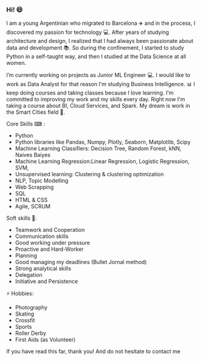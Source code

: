 ### Hi! 😄
I am a young Argentinian who migrated to Barcelona ✈️ and in the process, I discovered my passion for technology 💻. After years of studying architecture and design, I realized that I had always been passionate about data and development 📚. So during the confinement, I started to study Python in a self-taught way, and then I studied at the Data Science at all women. 

I’m currently working on projects as Junior ML Engineer 💻. I would like to work as Data Analyst for that reason I'm studying Business Intelligence. 📊 I keep doing courses and taking classes because I love learning. I'm committed to improving my work and my skills every day. Right now I'm taking a course about BI, Cloud Services, and Spark. My dream  is work in the Smart Cities field 🏢.


Core Skills ⌨ :
- Python
- Python libraries like Pandas, Numpy, Plotly, Seaborn, Matplotlib, Scipy
- Machine Learning Classifiers: Decision Tree, Random Forest, kNN, Naives Baiyes
- Machine Learning Regression:Linear Regression, Logistic Regression, SVM, 
- Unsupervised learning: Clustering & clustering optimization
- NLP, Topic Modelling
- Web Scrapping
- SQL
- HTML & CSS
- Agile, SCRUM

Soft skills 👩:
- Teamwork and Cooperation
- Communication skills
- Good working under pressure
- Proactive and Hard-Worker
- Planning
- Good managing my deadlines (Bullet Jornal method)
- Strong analytical skills
- Delegation
- Initiative and Persistence

⚡ Hobbies: 
- Photography
- Skating
- Crossfit 
- Sports
- Roller Derby 
- First Aids (as Volunteer) 

If you have read this far, thank you! And do not hesitate to contact me
